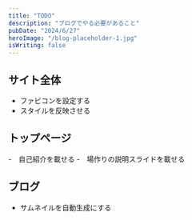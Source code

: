 ```yaml
---
title: "TODO"
description: "ブログでやる必要があること"
pubDate: "2024/6/27"
heroImage: "/blog-placeholder-1.jpg"
isWriting: false
---
```


## サイト全体

- ファビコンを設定する
- スタイルを反映させる

## トップページ

-　自己紹介を載せる -　場作りの説明スライドを載せる

## ブログ

- サムネイルを自動生成にする
